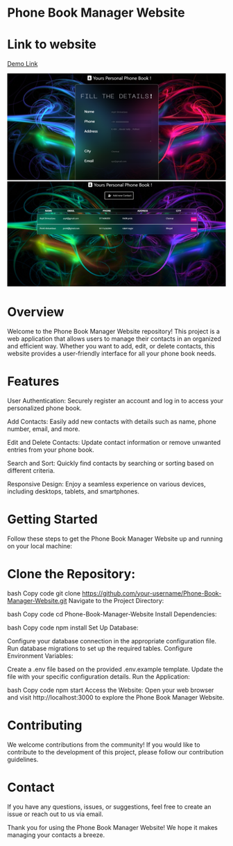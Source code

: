 # Phone Book Manager Website
# Link to website 
[Demo Link](https://phone-directory12.netlify.app/)

![Image](https://github.com/arpit2212/Phone-Book-Manager-Website/blob/main/Screenshot%202023-12-20%20013952.png)
![Image](https://github.com/arpit2212/Phone-Book-Manager-Website/blob/main/Screenshot%202023-12-20%20014116.png)


# Overview

Welcome to the Phone Book Manager Website repository! This project is a web application that allows users to manage their contacts in an organized and efficient way. Whether you want to add, edit, or delete contacts, this website provides a user-friendly interface for all your phone book needs.

# Features
User Authentication: Securely register an account and log in to access your personalized phone book.

Add Contacts: Easily add new contacts with details such as name, phone number, email, and more.

Edit and Delete Contacts: Update contact information or remove unwanted entries from your phone book.

Search and Sort: Quickly find contacts by searching or sorting based on different criteria.

Responsive Design: Enjoy a seamless experience on various devices, including desktops, tablets, and smartphones.

# Getting Started
Follow these steps to get the Phone Book Manager Website up and running on your local machine:

# Clone the Repository:

bash
Copy code
git clone https://github.com/your-username/Phone-Book-Manager-Website.git
Navigate to the Project Directory:

bash
Copy code
cd Phone-Book-Manager-Website
Install Dependencies:

bash
Copy code
npm install
Set Up Database:

Configure your database connection in the appropriate configuration file.
Run database migrations to set up the required tables.
Configure Environment Variables:

Create a .env file based on the provided .env.example template.
Update the file with your specific configuration details.
Run the Application:

bash
Copy code
npm start
Access the Website:
Open your web browser and visit http://localhost:3000 to explore the Phone Book Manager Website.

# Contributing
We welcome contributions from the community! If you would like to contribute to the development of this project, please follow our contribution guidelines.

# Contact
If you have any questions, issues, or suggestions, feel free to create an issue or reach out to us via email.

Thank you for using the Phone Book Manager Website! We hope it makes managing your contacts a breeze.
